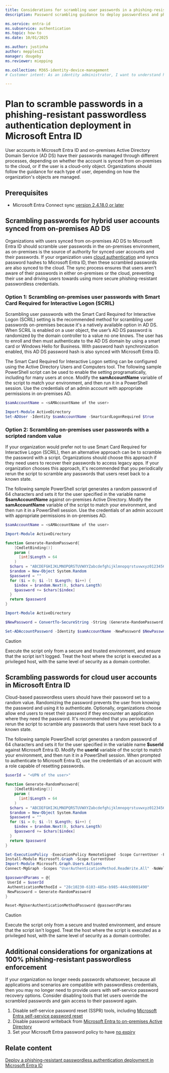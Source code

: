 ```yaml
---
title: Considerations for scrambling user passwords in a phishing-resistant passwordless authentication deployment in Microsoft Entra ID
description: Password scrambling guidance to deploy passwordless and phishing-resistant authentication for organizations that use Microsoft Entra ID.

ms.service: entra-id 
ms.subservice: authentication
ms.topic: how-to
ms.date: 10/01/2025

ms.author: justinha
author: mepples21
manager: dougeby
ms.reviewer: miepping

ms.collection: M365-identity-device-management
# Customer intent: As an identity administrator, I want to understand how to plan phishing-resistant and passwordless authentication deployment in Microsoft Entra ID

---
```


# Plan to scramble passwords in a phishing-resistant passwordless authentication deployment in Microsoft Entra ID

User accounts in Microsoft Entra ID and on-premises Active Directory Domain Service (AD DS) have their passwords managed through different processes, depending on whether the account is synced from on-premises to the cloud, or if the user is a cloud-only object. Organizations should follow the guidance for each type of user, depending on how the organization's objects are managed.

## Prerequisites

- Microsoft Entra Connect sync [version 2.4.18.0 or later](~/identity/hybrid/connect/how-to-connect-password-hash-synchronization.md#password-hash-synchronization-and-smart-card-authentication)

## Scrambling passwords for hybrid user accounts synced from on-premises AD DS

Organizations with users synced from on-premises AD DS to Microsoft Entra ID should scramble user passwords in the on-premises environment, as on-premises is the source of authority for synced user accounts and their passwords. If your organization uses [cloud authentication](~/identity/hybrid/connect/choose-ad-authn.md) and syncs password hashes to Microsoft Entra ID, then these scrambled passwords are also synced to the cloud. The sync process ensures that users aren't aware of their passwords in either on-premises or the cloud, preventing their use and driving users towards using more secure phishing-resistant passwordless credentials.

### Option 1: Scrambling on-premises user passwords with Smart Card Required for Interactive Logon (SCRIL)

Scrambling user passwords with the Smart Card Required for Interactive Logon (SCRIL) setting is the recommended method for scrambling user passwords on-premises because it's a natively available option in AD DS. When SCRIL is enabled on a user object, the user’s AD DS password is randomized by the domain controller to a value no one knows. The user has to enroll and then must authenticate to the AD DS domain by using a smart card or Windows Hello for Business. With password hash synchronization enabled, this AD DS password hash is also synced with Microsoft Entra ID.

The Smart Card Required for Interactive Logon setting can be configured using the Active Directory Users and Computers tool. The following sample PowerShell script can be used to enable the setting programatically, including for many users at once. Modify the **samAccountName** variable of the script to match your environment, and then run it in a PowerShell session. Use the credentials of an admin account with appropriate permissions in on-premises AD.

```PowerShell
$samAccountName = <sAMAccountName of the user>

Import-Module ActiveDirectory
Set-ADUser -Identity $samAccountName -SmartcardLogonRequired $true
```

### Option 2: Scrambling on-premises user passwords with a scripted random value

If your organization would prefer not to use Smart Card Required for Interactive Logon (SCRIL), then an alternative approach can be to scramble the password with a script. Organizations should choose this approach if they need users to recover their passwords to access legacy apps. If your organization chooses this approach, it's recommended that you periodically rerun the script to scramble any passwords that users reset back to a known state.

The following sample PowerShell script generates a random password of 64 characters and sets it for the user specified in the variable name **$samAccountName** against on-premises Active Directory. Modify the **samAccountName** variable of the script to match your environment, and then run it in a PowerShell session. Use the credentials of an admin account with appropriate permissions in on-premises AD.

```PowerShell
$samAccountName = <sAMAccountName of the user>

Import-Module ActiveDirectory

function Generate-RandomPassword{
    [CmdletBinding()]
    param (
      [int]$Length = 64
    )
  $chars = "ABCDEFGHIJKLMNOPQRSTUVWXYZabcdefghijklmnopqrstuvwxyz0123456789!@#$%^&*()-_=+[]{};:,.<>/?\|`~"
  $random = New-Object System.Random
  $password = ""
  for ($i = 0; $i -lt $Length; $i++) {
    $index = $random.Next(0, $chars.Length)
    $password += $chars[$index]
  }
  return $password
}

Import-Module ActiveDirectory

$NewPassword = ConvertTo-SecureString -String (Generate-RandomPassword) -AsPlainText -Force

Set-ADAccountPassword -Identity $samAccountName -NewPassword $NewPassword -Reset
```

> [!CAUTION]
> Execute the script only from a secure and trusted environment, and ensure that the script isn't logged. Treat the host where the script is executed as a privileged host, with the same level of security as a domain controller.

## Scrambling passwords for cloud user accounts in Microsoft Entra ID

Cloud-based passwordless users should have their password set to a random value. Randomizing the password prevents the user from knowing the password and using it to authenticate. Optionally, organizations  choose allow end users to reset their password if they encounter an application where they need the password. It's recommended that you periodically rerun the script to scramble any passwords that users have reset back to a known state.

The following sample PowerShell script generates a random password of 64 characters and sets it for the user specified in the variable name **$userId** against Microsoft Entra ID. Modify the **userId** variable of the script to match your environment, and then run it in a PowerShell session. When prompted to authenticate to Microsoft Entra ID, use the credentials of an account with a role capable of resetting passwords.

```PowerShell
$userId = "<UPN of the user>"

function Generate-RandomPassword{
    [CmdletBinding()]
    param (
      [int]$Length = 64
    )
  $chars = "ABCDEFGHIJKLMNOPQRSTUVWXYZabcdefghijklmnopqrstuvwxyz0123456789!@#$%^&*()-_=+[]{};:,.<>/?\|`~"
  $random = New-Object System.Random
  $password = ""
  for ($i = 0; $i -lt $Length; $i++) {
    $index = $random.Next(0, $chars.Length)
    $password += $chars[$index]
  }
  return $password
}

Set-ExecutionPolicy -ExecutionPolicy RemoteSigned -Scope CurrentUser -Force
Install-Module Microsoft.Graph -Scope CurrentUser
Import-Module Microsoft.Graph.Users.Actions
Connect-MgGraph -Scopes "UserAuthenticationMethod.ReadWrite.All" -NoWelcome

$passwordParams = @{
 UserId = $userId
 AuthenticationMethodId = "28c10230-6103-485e-b985-444c60001490"
 NewPassword = Generate-RandomPassword
}

Reset-MgUserAuthenticationMethodPassword @passwordParams
```

> [!CAUTION]
> Execute the script only from a secure and trusted environment, and ensure that the script isn't logged. Treat the host where the script is executed as a privileged host, with the same level of security as a domain controller.

## Additional considerations for organizations at 100% phishing-resistant passwordless enforcement

If your organization no longer needs passwords whatsoever, because all applications and scenarios are compatible with passwordless credentials, then you may no longer need to provide users with self-service password recovery options. Consider disabling tools that let users override the scrambled passwords and gain access to their password again.

1. Disable self-service password reset (SSPR) tools, including [Microsoft Entra self-service password reset](~/identity/authentication/tutorial-enable-sspr-writeback.md#clean-up-resources)
1. Disable password writeback from [Microsoft Entra to on-premises Active Directory](~/identity/authentication/tutorial-enable-sspr-writeback.md#clean-up-resources)
1. Set your Microsoft Entra password policy to have [no expiry](~/identity/authentication/concept-sspr-policy.md)

## Relate content

[Deploy a phishing-resistant passwordless authentication deployment in Microsoft Entra ID](how-to-deploy-phishing-resistant-passwordless-authentication.md)
